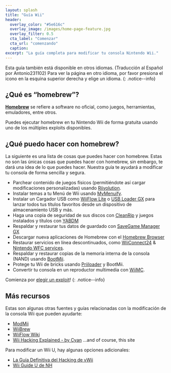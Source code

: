```yaml
---
layout: splash
title: "Guía Wii"
header:
  overlay_color: "#5e616c"
  overlay_image: /images/home-page-feature.jpg
  overlay_filter: 0.5
  cta_label: "Comenzar"
  cta_url: "comenzando"
  caption:
excerpt: "La guía completa para modificar tu consola Nintendo Wii."
---
```


Esta guía también está disponible en otros idiomas. (Traducción al Español por Antonio231102) Para ver la página en otro idioma, por favor presiona el icono en la esquina superior derecha y elige un idioma.
{: .notice--info}

## ¿Qué es “homebrew”?

[**Homebrew**](https://es.wikipedia.org/wiki/Homebrew) se refiere a software no oficial, como juegos, herramientas, emuladores, entre otros.

Puedes ejecutar homebrew en tu Nintendo Wii de forma gratuita usando uno de los múltiples exploits disponibles.

## ¿Qué puedo hacer con homebrew?

La siguiente es una lista de cosas que puedes hacer con homebrew. Estas no son las únicas cosas que puedes hacer con homebrew, sin embargo, te dará una idea de lo que puedes hacer. Nuestra guía te ayudará a modificar tu consola de forma sencilla y segura.

- Parchear contenido de juegos físicos (permitiéndote así cargar modificaciones personalizadas) usando [Riivolution](http://www.wiibrew.org/wiki/Riivolution).
- Instalar temas a tu Menú de Wii usando [MyMenuify](themes).
- Instalar un Cargador USB como [WiiFlow Lite](https://gbatemp.net/threads/wiiflow-lite.422685/) o [USB Loader GX](usbloadergx) para lanzar todos tus títulos favoritos desde un dispositivo de almacenamiento USB y más.
- Haga una copia de seguridad de sus discos con [CleanRip](/dump-games) y juegos instalados y títulos con [YABDM](dump-wads)
- Respaldar y restaurar tus datos de guardado con [SaveGame Manager GX](https://wiidatabase.de/downloads/wii-tools/savegame-manager-gx-beta/)
- Descargar nueva aplicaciones de Homebrew con el [Homebrew Browser](hbb)
- Restaurar servicios en línea descontinuados, como [WiiConnect24](riiconnect24) & [Nintendo WFC services](wiimmfi).
- Respaldar y restaurar copias de la memoria interna de la consola (NAND) usando [BootMii](http://bootmii.org).
- Protege tu Wii de bricks usando [Priiloader](priiloader) y BootMii.
- Convertir tu consola en un reproductor multimedia con [WiiMC](http://www.wiimc.org/).

Comienza por [elegir un exploit](get-started)!
{: .notice--info}

## Más recursos

Estas son algunas otras fuentes y guías relacionadas con la modificación de la consola Wii que pueden ayudarte:

- [ModMii](http://xflak.com/)
- [WiiBrew](https://wiibrew.org/)
- [WiiFlow Wiki](https://sites.google.com/site/wiiflowiki4/)
- [Wii Hacking Explained - by Cyan](https://gbatemp.net/threads/wii-hacking-explained.501605/) ...and of course, this site

Para modificar un Wii U, hay algunas opciones adicionales:
- [La Guía Definitiva del Hacking de vWii](https://gbatemp.net/threads/the-definitive-vwii-hacking-guide.425852/)
- [Wii Guide U de NH](https://wiiuguide.xyz)
